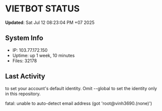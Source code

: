 # VIETBOT STATUS
**Updated**: Sat Jul 12 08:23:04 PM +07 2025

## System Info
- IP: 103.77.172.150
- Uptime: up 1 week, 10 minutes
- Files: 32178

## Last Activity

to set your account's default identity.
Omit --global to set the identity only in this repository.

fatal: unable to auto-detect email address (got 'root@vinh3690.(none)')
